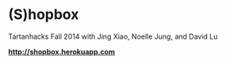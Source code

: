 (S)hopbox
=========

Tartanhacks Fall 2014 with Jing Xiao, Noelle Jung, and David Lu

**http://shopbox.herokuapp.com**
